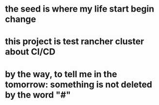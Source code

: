 # the seed is where my life start begin change
# this project is test rancher cluster about CI/CD 
# by the way, to tell me in the tomorrow: something is not deleted by the word "#"
